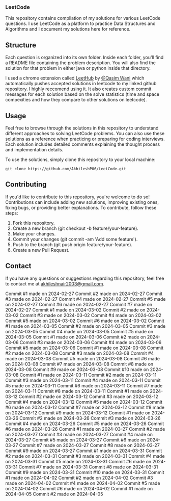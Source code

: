 
### LeetCode

This repository contains compilation of my solutions for various LeetCode questions. I use LeetCode as a platform to practice Data Structures and Algorithms  and I document my solutions here for reference.


## Structure
Each question is organized into its own folder. Inside each folder, you'll find a README file containing the problem description. You will also find the solution for that problem in either java or python inside that directory.

I used a chrome extension called [LeetHub](https://chromewebstore.google.com/detail/leethub/aciombdipochlnkbpcbgdpjffcfdbggi) by  [@Qasim Wani](https://github.com/QasimWani) which automatically pushes accepted solutions in leetcode to my linked github repository. I highly reccomend using it. It also creates custom commit messages for each solution based on the solve statistics (time and space compexities and how they compare to other solutions on leetcode).
## Usage

Feel free to browse through the solutions in this repository to understand different approaches to solving LeetCode problems. You can also use these solutions as a reference when practicing or preparing for coding interviews. Each solution includes detailed comments explaining the thought process and implementation details.

To use the solutions, simply clone this repository to your local machine:

```git clone https://github.com/AkhileshP06/LeetCode.git```

## Contributing

If you'd like to contribute to this repository, you're welcome to do so! Contributions can include adding new solutions, improving existing ones, fixing bugs, or providing better explanations. To contribute, follow these steps:

1. Fork this repository.
2. Create a new branch (git checkout -b feature/your-feature).
3. Make your changes.
4. Commit your changes (git commit -am 'Add some feature').
5. Push to the branch (git push origin feature/your-feature).
6. Create a new Pull Request.

## Contact
If you have any questions or suggestions regarding this repository, feel free to contact me at akhileshnair2003@gmail.com.

Commit #1 made on 2024-02-27
Commit #2 made on 2024-02-27
Commit #3 made on 2024-02-27
Commit #4 made on 2024-02-27
Commit #5 made on 2024-02-27
Commit #6 made on 2024-02-27
Commit #7 made on 2024-02-27
Commit #1 made on 2024-03-02
Commit #2 made on 2024-03-02
Commit #3 made on 2024-03-02
Commit #4 made on 2024-03-02
Commit #5 made on 2024-03-02
Commit #6 made on 2024-03-02
Commit #1 made on 2024-03-05
Commit #2 made on 2024-03-05
Commit #3 made on 2024-03-05
Commit #4 made on 2024-03-05
Commit #5 made on 2024-03-05
Commit #1 made on 2024-03-06
Commit #2 made on 2024-03-06
Commit #3 made on 2024-03-06
Commit #4 made on 2024-03-06
Commit #5 made on 2024-03-06
Commit #1 made on 2024-03-08
Commit #2 made on 2024-03-08
Commit #3 made on 2024-03-08
Commit #4 made on 2024-03-08
Commit #5 made on 2024-03-08
Commit #6 made on 2024-03-08
Commit #7 made on 2024-03-08
Commit #8 made on 2024-03-08
Commit #9 made on 2024-03-08
Commit #10 made on 2024-03-08
Commit #1 made on 2024-03-11
Commit #2 made on 2024-03-11
Commit #3 made on 2024-03-11
Commit #4 made on 2024-03-11
Commit #5 made on 2024-03-11
Commit #6 made on 2024-03-11
Commit #7 made on 2024-03-11
Commit #8 made on 2024-03-11
Commit #1 made on 2024-03-12
Commit #2 made on 2024-03-12
Commit #3 made on 2024-03-12
Commit #4 made on 2024-03-12
Commit #5 made on 2024-03-12
Commit #6 made on 2024-03-12
Commit #7 made on 2024-03-12
Commit #8 made on 2024-03-12
Commit #9 made on 2024-03-12
Commit #1 made on 2024-03-26
Commit #2 made on 2024-03-26
Commit #3 made on 2024-03-26
Commit #4 made on 2024-03-26
Commit #5 made on 2024-03-26
Commit #6 made on 2024-03-26
Commit #1 made on 2024-03-27
Commit #2 made on 2024-03-27
Commit #3 made on 2024-03-27
Commit #4 made on 2024-03-27
Commit #5 made on 2024-03-27
Commit #6 made on 2024-03-27
Commit #7 made on 2024-03-27
Commit #8 made on 2024-03-27
Commit #9 made on 2024-03-27
Commit #1 made on 2024-03-31
Commit #2 made on 2024-03-31
Commit #3 made on 2024-03-31
Commit #4 made on 2024-03-31
Commit #5 made on 2024-03-31
Commit #6 made on 2024-03-31
Commit #7 made on 2024-03-31
Commit #8 made on 2024-03-31
Commit #9 made on 2024-03-31
Commit #10 made on 2024-03-31
Commit #1 made on 2024-04-02
Commit #2 made on 2024-04-02
Commit #3 made on 2024-04-02
Commit #4 made on 2024-04-02
Commit #5 made on 2024-04-02
Commit #6 made on 2024-04-02
Commit #1 made on 2024-04-05
Commit #2 made on 2024-04-05